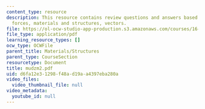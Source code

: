 ```yaml
---
content_type: resource
description: This resource contains review questions and answers based on moment,
  forces, materials and structures, vectors.
file: https://ol-ocw-studio-app-production.s3.amazonaws.com/courses/16-01-unified-engineering-i-ii-iii-iv-fall-2005-spring-2006/d6fa12e31298f48ad19aa4397eba280a_mudzm2.pdf
file_type: application/pdf
learning_resource_types: []
ocw_type: OCWFile
parent_title: Materials/Structures
parent_type: CourseSection
resourcetype: Document
title: mudzm2.pdf
uid: d6fa12e3-1298-f48a-d19a-a4397eba280a
video_files:
  video_thumbnail_file: null
video_metadata:
  youtube_id: null
---
```

